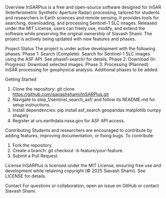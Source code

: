 Overview
InSARPlus is a free and open-source software designed for InSAR (Interferometric Synthetic Aperture Radar) processing, tailored for students and researchers in Earth sciences and remote sensing. It provides tools for searching, downloading, and processing Sentinel-1 SLC images. Released under the MIT License, users can freely use, modify, and extend the software while preserving the original ownership of Siavash Shami. The project is actively being updated with new features and phases.

Project Status
The project is under active development with the following phases:
Phase 1: Search (Complete): Search for Sentinel-1 SLC images using the ASF API. See phase1-search/ for details.
Phase 2: Download (In Progress): Download selected images.
Phase 3: Processing (Planned): InSAR processing for geophysical analysis.
Additional phases to be added.

Getting Started
1. Clone the repository: git clone https://github.com/siavashshami/InSARPlus.git
2. Navigate to step_1/sentinel_search_asf/ and follow its README.md for setup instructions.
3. Install dependencies: pip install asf_search geopandas matplotlib numpy shapely
4. Register at urs.earthdata.nasa.gov for ASF API access.

Contributing
Students and researchers are encouraged to contribute by adding features, improving documentation, or fixing bugs. To contribute:
1. Fork the repository.
2. Create a branch: git checkout -b feature/your-feature.
3. Submit a Pull Request.

License
InSARPlus is licensed under the MIT License, ensuring free use and development while retaining copyright (© 2025 Siavash Shami). See LICENSE for details.

Contact
For questions or collaboration, open an issue on GitHub or contact Siavash Shami.
